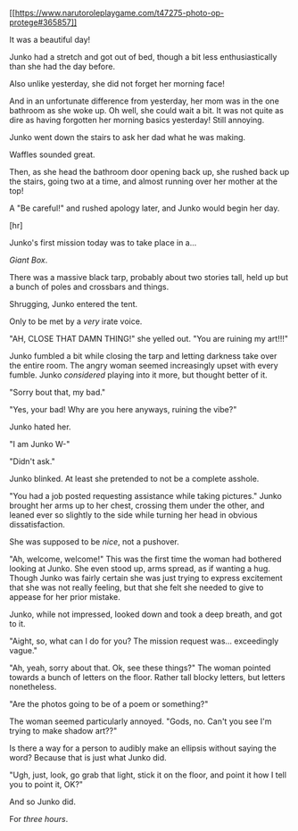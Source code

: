 [[https://www.narutoroleplaygame.com/t47275-photo-op-protege#365857]]

It was a beautiful day!

Junko had a stretch and got out of bed, though a bit less enthusiastically than she had the day before. 

Also unlike yesterday, she did not forget her morning face!

And in an unfortunate difference from yesterday, her mom was in the one bathroom as she woke up. Oh well, she could wait a bit. It was not quite as dire as having forgotten her morning basics yesterday! Still annoying.

Junko went down the stairs to ask her dad what he was making.

Waffles sounded great.

Then, as she head the bathroom door opening back up, she rushed back up the stairs, going two at a time, and almost running over her mother at the top!

A "Be careful!" and rushed apology later, and Junko would begin her day.


[hr]

Junko's first mission today was to take place in a...

_Giant Box_.

There was a massive black tarp, probably about two stories tall, held up but a bunch of poles and crossbars and things. 

Shrugging, Junko entered the tent.

Only to be met by a _very_ irate voice.

"AH, CLOSE THAT DAMN THING!" she yelled out. "You are ruining my art!!!"

Junko fumbled a bit while closing the tarp and letting darkness take over the entire room. The angry woman seemed increasingly upset with every fumble. Junko _considered_ playing into it more, but thought better of it.

"Sorry bout that, my bad."

"Yes, your bad! Why are you here anyways, ruining the vibe?"

Junko hated her.

"I am Junko W-"

"Didn't ask."

Junko blinked. At least she pretended to not be a complete asshole.

"You had a job posted requesting assistance while taking pictures." Junko brought her arms up to her chest, crossing them under the other, and leaned ever so slightly to the side while turning her head in obvious dissatisfaction.

She was supposed to be _nice_, not a pushover.

"Ah, welcome, welcome!" This was the first time the woman had bothered looking at Junko. She even stood up, arms spread, as if wanting a hug. Though Junko was fairly certain she was just trying to express excitement that she was not really feeling, but that she felt she needed to give to appease for her prior mistake.

Junko, while not impressed, looked down and took a deep breath, and got to it.

"Aight, so, what can I do for you? The mission request was... exceedingly vague."

"Ah, yeah, sorry about that. Ok, see these things?" The woman pointed towards a bunch of letters on the floor. Rather tall blocky letters, but letters nonetheless.

"Are the photos going to be of a poem or something?"

The woman seemed particularly annoyed. "Gods, no. Can't you see I'm trying to make shadow art??"

Is there a way for a person to audibly make an ellipsis without saying the word? Because that is just what Junko did.

"Ugh, just, look, go grab that light, stick it on the floor, and point it how I tell you to point it, OK?"

And so Junko did.

For _three hours_.